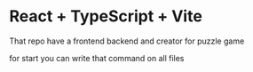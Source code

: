 # React + TypeScript + Vite

That repo have a frontend backend and creator for puzzle game

for start you can write that command on all files